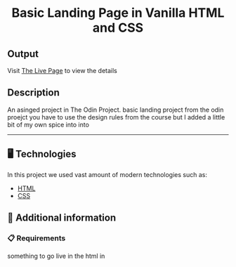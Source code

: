 <p align="center">
  <h1 align="center">Basic Landing Page in Vanilla HTML and CSS</h1>
</p>

## Output

Visit [The Live Page](https://aliflikescoding.github.io/vanilla-landing-page/#) to view the details

## Description

An asinged project in The Odin Project. basic landing project from the odin proejct you have to use the design rules from the course but I added a little bit of my own spice into into

---
## 🖥️ Technologies

In this project we used vast amount of modern technologies such as:

- [HTML](https://developer.mozilla.org/en-US/docs/Web/HTML)
- [CSS](https://developer.mozilla.org/en-US/docs/Web/CSS)
  
## 📖 Additional information

### 📋 Requirements

something to go live in the html in





